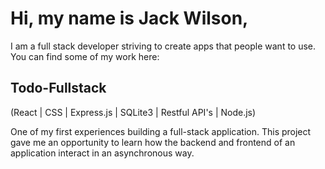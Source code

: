 # Hi, my name is Jack Wilson,
  I am a full stack developer striving to create apps that people want to use.
  You can find some of my work here:

## Todo-Fullstack
  (React | CSS | Express.js | SQLite3 | Restful API's | Node.js)
  
  One of my first experiences building a full-stack application. This project gave me an opportunity to learn how the backend and frontend   of an application interact in an asynchronous way.


